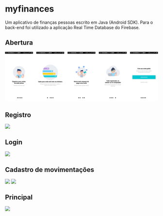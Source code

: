 # myfinances
Um aplicativo de finanças pessoas escrito em Java (Android SDK). 
Para o back-end foi utilizado a aplicação Real Time Database do Firebase.

## Abertura
<img src="/images/Opening.png">

## Registro
<img src="/images/Register.png">

## Login
<img src="/images/Login.png">

## Cadastro de movimentações
<img src="/images/FAB.png">
<img src="/images/Movement.png">

## Principal
<img src="/images/Main1.png">
